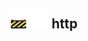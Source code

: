 ## <img src="../../.gitbook/assets/unknown.png" width="32" height="32" /><img src="../../.gitbook/assets/base.png" width="32" height="32" /> http

